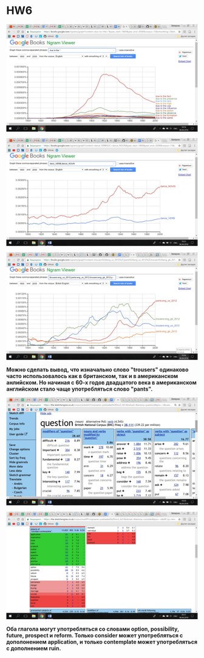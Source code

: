 # HW6

![](https://github.com/BeluginaEkaterina/HW6/blob/master/1.jpg)

![](https://github.com/BeluginaEkaterina/HW6/blob/master/2.jpg)

![](https://github.com/BeluginaEkaterina/HW6/blob/master/3.jpg)

__Можно сделать вывод, что изначально слово "trousers" одинаково часто использовалось как в британском, так и в американском анлийском. Но начиная с 60-х годов двадцатого века в американском английском стало чаще употребляться слово "pants".__

![](https://github.com/BeluginaEkaterina/HW6/blob/master/4.jpg)

![](https://github.com/BeluginaEkaterina/HW6/blob/master/5.jpg)

__Оба глагола могут употребляться со словами option, possibility, future, prospect и reform. Только consider может употребляться с дополонением application, и только contemplate может употребляться с дополнением ruin.__
